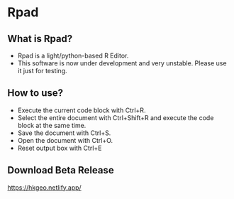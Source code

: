 # Rpad

## What is Rpad?
- Rpad is a light/python-based R Editor.
- This software is now under development and very unstable. Please use it just for testing.

## How to use?
- Execute the current code block with Ctrl+R.
- Select the entire document with Ctrl+Shift+R and execute the code block at the same time.
- Save the document with Ctrl+S.
- Open the document with Ctrl+O.
- Reset output box with Ctrl+E

## Download Beta Release
https://hkgeo.netlify.app/
